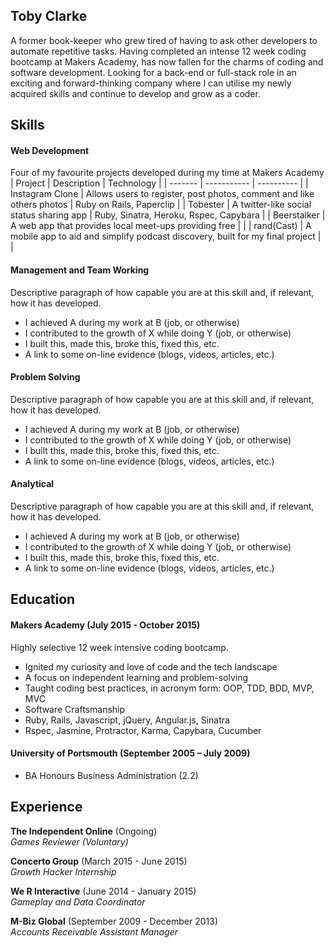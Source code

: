 ## Toby Clarke

A former book-keeper who grew tired of having to ask other developers to automate repetitive tasks. Having completed an intense 12 week coding bootcamp at Makers Academy, has now fallen for the charms of coding and software development. Looking for a back-end or full-stack role in an exciting and forward-thinking company where I can utilise my newly acquired skills and continue to develop and grow as a coder.

## Skills

#### Web Development
Four of my favourite projects developed during my time at Makers Academy  
| Project | Description | Technology |
| ------- | ----------- | ---------- |
| Instagram Clone | Allows users to register, post photos, comment and like others photos | Ruby on Rails, Paperclip |
| Tobester | A twitter-like social status sharing app | Ruby, Sinatra, Heroku, Rspec, Capybara |
| Beerstalker | A web app that provides local meet-ups providing free  | |
| rand(Cast) | A mobile app to aid and simplify podcast discovery, built for my final project | |

#### Management and Team Working
Descriptive paragraph of how capable you are at this skill and, if relevant, how it has developed.

- I achieved A during my work at B (job, or otherwise)
- I contributed to the growth of X while doing Y (job, or otherwise)
- I built this, made this, broke this, fixed this, etc.
- A link to some on-line evidence (blogs, videos, articles, etc.)

#### Problem Solving
Descriptive paragraph of how capable you are at this skill and, if relevant, how it has developed.

- I achieved A during my work at B (job, or otherwise)
- I contributed to the growth of X while doing Y (job, or otherwise)
- I built this, made this, broke this, fixed this, etc.
- A link to some on-line evidence (blogs, videos, articles, etc.)

#### Analytical
Descriptive paragraph of how capable you are at this skill and, if relevant, how it has developed.

- I achieved A during my work at B (job, or otherwise)
- I contributed to the growth of X while doing Y (job, or otherwise)
- I built this, made this, broke this, fixed this, etc.
- A link to some on-line evidence (blogs, videos, articles, etc.)

## Education

#### Makers Academy (July 2015 - October 2015)
Highly selective 12 week intensive coding bootcamp.

- Ignited my curiosity and love of code and the tech landscape
- A focus on independent learning and problem-solving
- Taught coding best practices, in acronym form: OOP, TDD, BDD, MVP, MVC
- Software Craftsmanship
- Ruby, Rails, Javascript, jQuery, Angular.js, Sinatra
- Rspec, Jasmine, Protractor, Karma, Capybara, Cucumber

#### University of Portsmouth (September 2005 – July 2009)

* BA Honours Business Administration (2.2)

## Experience

**The Independent Online** (Ongoing)  
*Games Reviewer (Voluntary)*

**Concerto Group** (March 2015 - June 2015)   
*Growth Hacker Internship*

**We R Interactive** (June 2014 - January 2015)   
*Gameplay and Data Coordinator*

**M-Biz Global** (September 2009 - December 2013)    
*Accounts Receivable Assistant Manager*  
